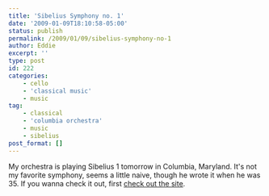 ```yaml
---
title: 'Sibelius Symphony no. 1'
date: '2009-01-09T18:10:58-05:00'
status: publish
permalink: /2009/01/09/sibelius-symphony-no-1
author: Eddie
excerpt: ''
type: post
id: 222
categories:
    - cello
    - 'classical music'
    - music
tag:
    - classical
    - 'columbia orchestra'
    - music
    - sibelius
post_format: []
---
```

My orchestra is playing Sibelius 1 tomorrow in Columbia, Maryland. It's not my favorite symphony, seems a little naive, though he wrote it when he was 35. If you wanna check it out, first [check out the site](http://columbiaorchestra.org/).